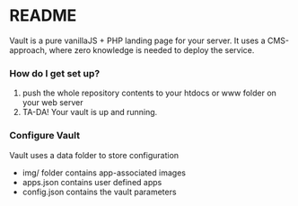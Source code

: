 # README

Vault is a pure vanillaJS + PHP landing page for your server.
It uses a CMS-approach, where zero knowledge is needed to deploy the service.

### How do I get set up?

1. push the whole repository contents to your htdocs or www folder on your web server
2. TA-DA! Your vault is up and running.

### Configure Vault

Vault uses a data folder to store configuration
* img/ folder contains app-associated images
* apps.json contains user defined apps
* config.json contains the vault parameters